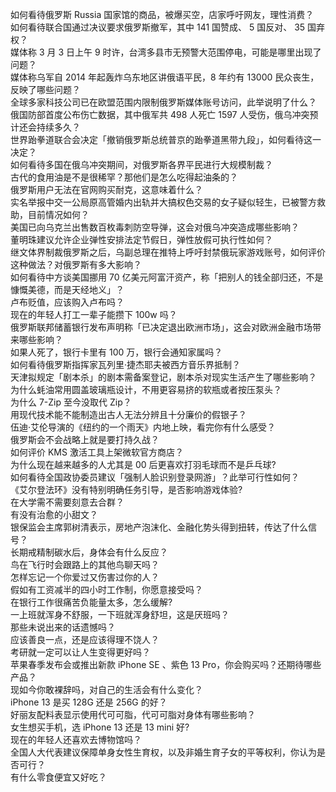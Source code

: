 如何看待俄罗斯 Russia 国家馆的商品，被爆买空，店家呼吁网友，理性消费？  
如何看待联合国通过决议要求俄罗斯撤军，其中 141 国赞成、 5 国反对、 35 国弃权？  
媒体称 3 月 3 日上午 9 时许，台湾多县市无预警大范围停电，可能是哪里出现了问题？  
媒体称乌军自 2014 年起轰炸乌东地区讲俄语平民，8 年约有 13000 民众丧生，反映了哪些问题？  
全球多家科技公司已在欧盟范围内限制俄罗斯媒体账号访问，此举说明了什么？  
俄国防部首度公布伤亡数据，其中俄军共 498 人死亡 1597 人受伤，俄乌冲突预计还会持续多久？  
世界跆拳道联合会决定「撤销俄罗斯总统普京的跆拳道黑带九段」，如何看待这一决定？  
如何看待多国在俄乌冲突期间，对俄罗斯各界平民进行大规模制裁？  
古代的食用油是不是很稀罕？那他们是怎么吃得起油条的？  
俄罗斯用户无法在官网购买耐克，这意味着什么？  
实名举报中交一公局原高管婚内出轨并大搞权色交易的女子疑似轻生，已被警方救助，目前情况如何？  
美国已向乌克兰出售数百枚毒刺防空导弹，这会对俄乌冲突造成哪些影响？  
董明珠建议允许企业弹性安排法定节假日，弹性放假可执行性如何？  
继文体界制裁俄罗斯之后，乌副总理在推特上呼吁封禁俄玩家游戏账号，如何评价这种做法？对俄罗斯有多大影响？  
如何看待中方谈美国挪用 70 亿美元阿富汗资产，称「把别人的钱全部归还，不是慷慨美德，而是天经地义」？  
卢布贬值，应该购入卢布吗？  
现在的年轻人打工一辈子能攒下 100w 吗？  
俄罗斯联邦储蓄银行发布声明称「已决定退出欧洲市场」，这会对欧洲金融市场带来哪些影响？  
如果人死了，银行卡里有 100 万，银行会通知家属吗？  
如何看待俄罗斯指挥家瓦列里·捷杰耶夫被西方音乐界抵制？  
天津拟规定「剧本杀」的剧本需备案登记，剧本杀对现实生活产生了哪些影响？  
为什么蚝油常用圆盖玻璃瓶设计，不用更容易挤的软瓶或者按压泵头？  
为什么 7-Zip 至今没取代 Zip？  
用现代技术能不能制造出古人无法分辨且十分廉价的假银子？  
伍迪·艾伦导演的《纽约的一个雨天》内地上映，看完你有什么感受？  
俄罗斯会不会战略上就是要打持久战？  
如何评价 KMS 激活工具上架微软官方商店？  
为什么现在越来越多的人尤其是 00 后更喜欢打羽毛球而不是乒乓球?  
如何看待全国政协委员建议「强制人脸识别登录网游」？此举可行性如何？  
《艾尔登法环》没有特别明确任务引导，是否影响游戏体验?  
在大学需不需要刻意去合群？  
有没有治愈的小甜文？  
银保监会主席郭树清表示，房地产泡沫化、金融化势头得到扭转，传达了什么信号？  
长期戒精制碳水后，身体会有什么反应？  
鸟在飞行时会跟路上的其他鸟聊天吗？  
怎样忘记一个你爱过又伤害过你的人？  
假如有工资减半的四小时工作制，你愿意接受吗？  
在银行工作很痛苦负能量太多，怎么缓解?  
一上班就浑身不舒服，一下班就浑身舒坦，这是厌班吗？  
那些未说出来的话遗憾吗？  
应该善良一点，还是应该得理不饶人？  
考研就一定可以让人生变得更好吗？  
苹果春季发布会或推出新款 iPhone SE 、紫色 13 Pro，你会购买吗？还期待哪些产品？  
现如今你敢裸辞吗，对自己的生活会有什么变化？  
iPhone 13 是买 128G 还是 256G 的好？  
好丽友配料表显示使用代可可脂，代可可脂对身体有哪些影响？  
女生想买手机，选 iPhone 13 还是 13 mini 好?  
现在的年轻人还喜欢去博物馆吗？  
全国人大代表建议保障单身女性生育权，以及非婚生育子女的平等权利，你认为是否可行？  
有什么零食便宜又好吃？  
